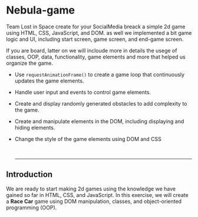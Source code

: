 # Nebula-game
Team Lost in Space create for your SocialMedia breack a simple 2d game using HTML, CSS, JavaScript, and DOM. as well we implemented a bit game logic and UI, including start screen, game screen, and end-game screen.

If you are board, latter on we will incloude more in details the usege of classes, OOP, data, functionality, game elements and more that helped us organize the game.


- Use `requestAnimationFrame()` to create a game loop that continuously updates the game elements.
- Handle user input and events to control game elements.
- Create and display randomly generated obstacles to add complexity to the game.
- Create and manipulate elements in the DOM, including displaying and hiding elements.
- Change the style of the game elements using DOM and CSS

  <br>

  <hr>

</details>

## Introduction

We are ready to start making 2d games using the knowledge we have gained so far in HTML, CSS, and JavaScript. In this exercise, we will create a **Race Car** game using DOM manipulation, classes, and object-oriented programming (OOP).